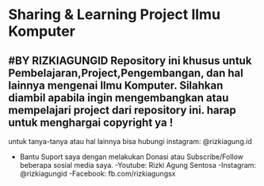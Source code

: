 # Sharing & Learning Project Ilmu Komputer
#BY RIZKIAGUNGID
Repository ini khusus untuk Pembelajaran,Project,Pengembangan, dan hal lainnya mengenai Ilmu Komputer. Silahkan diambil apabila ingin mengembangkan atau mempelajari project dari repository ini.
harap untuk menghargai copyright ya !
-
untuk tanya-tanya atau hal lainnya bisa hubungi
instagram: @rizkiagung.id
- Bantu Suport saya dengan melakukan Donasi atau Subscribe/Follow beberapa sosial media saya.
-Youtube: Rizki Agung Sentosa
-Instagram: @rizkiagungid
-Facebook: fb.com/rizkiagungsx
